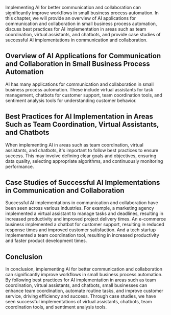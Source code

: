

Implementing AI for better communication and collaboration can significantly improve workflows in small business process automation. In this chapter, we will provide an overview of AI applications for communication and collaboration in small business process automation, discuss best practices for AI implementation in areas such as team coordination, virtual assistants, and chatbots, and provide case studies of successful AI implementations in communication and collaboration.

Overview of AI Applications for Communication and Collaboration in Small Business Process Automation
----------------------------------------------------------------------------------------------------

AI has many applications for communication and collaboration in small business process automation. These include virtual assistants for task management, chatbots for customer support, team coordination tools, and sentiment analysis tools for understanding customer behavior.

Best Practices for AI Implementation in Areas Such as Team Coordination, Virtual Assistants, and Chatbots
---------------------------------------------------------------------------------------------------------

When implementing AI in areas such as team coordination, virtual assistants, and chatbots, it's important to follow best practices to ensure success. This may involve defining clear goals and objectives, ensuring data quality, selecting appropriate algorithms, and continuously monitoring performance.

Case Studies of Successful AI Implementations in Communication and Collaboration
--------------------------------------------------------------------------------

Successful AI implementations in communication and collaboration have been seen across various industries. For example, a marketing agency implemented a virtual assistant to manage tasks and deadlines, resulting in increased productivity and improved project delivery times. An e-commerce business implemented a chatbot for customer support, resulting in reduced response times and improved customer satisfaction. And a tech startup implemented a team coordination tool, resulting in increased productivity and faster product development times.

Conclusion
----------

In conclusion, implementing AI for better communication and collaboration can significantly improve workflows in small business process automation. By following best practices for AI implementation in areas such as team coordination, virtual assistants, and chatbots, small businesses can enhance team coordination, automate routine tasks, and improve customer service, driving efficiency and success. Through case studies, we have seen successful implementations of virtual assistants, chatbots, team coordination tools, and sentiment analysis tools.
